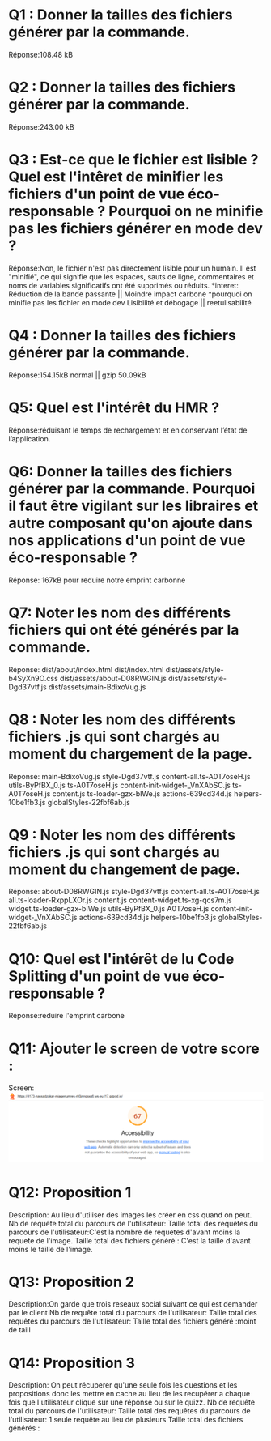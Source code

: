 # Q1 : Donner la tailles des fichiers générer par la commande.
Réponse:108.48 kB

# Q2 : Donner la tailles des fichiers générer par la commande.
Réponse:243.00 kB

# Q3 : Est-ce que le fichier est lisible ? Quel est l'intêret de minifier les fichiers d'un point de vue éco-responsable ? Pourquoi on ne minifie pas les fichiers générer en mode dev ?
Réponse:Non, le fichier n'est pas directement lisible pour un humain. Il est "minifié", ce qui signifie que les espaces, sauts de ligne, commentaires et noms de variables significatifs ont été supprimés ou réduits.
*interet:
Réduction de la bande passante || Moindre impact carbone 
*pourquoi on minifie pas les fichier en mode dev
Lisibilité et débogage || reetulisabilité 

# Q4 : Donner la tailles des fichiers générer par la commande.
Réponse:154.15kB normal || gzip 50.09kB

# Q5: Quel est l'intérêt du HMR ?
Réponse:réduisant le temps de rechargement et en conservant l’état de l’application.

# Q6: Donner la tailles des fichiers générer par la commande. Pourquoi il faut être vigilant sur les libraires et autre composant qu'on ajoute dans nos applications d'un point de vue éco-responsable ?
Réponse:
167kB pour reduire notre emprint carbonne
# Q7: Noter les nom des différents fichiers qui ont été générés par la commande.
Réponse:
dist/about/index.html
dist/index.html
dist/assets/style-b4SyXn9O.css
dist/assets/about-D08RWGIN.js
dist/assets/style-Dgd37vtf.js
dist/assets/main-BdixoVug.js
# Q8 : Noter les nom des différents fichiers .js qui sont chargés au moment du chargement de la page.
Réponse:
main-BdixoVug.js
style-Dgd37vtf.js
content-all.ts-A0T7oseH.js
utils-ByPfBX_0.js
ts-A0T7oseH.js
content-init-widget-_VnXAbSC.js
ts-A0T7oseH.js
content.js
ts-loader-gzx-bIWe.js
actions-639cd34d.js
helpers-10be1fb3.js
globalStyles-22fbf6ab.js

# Q9 : Noter les nom des différents fichiers .js qui sont chargés au moment du changement de page.
Réponse:
about-D08RWGIN.js
style-Dgd37vtf.js
content-all.ts-A0T7oseH.js
all.ts-loader-RxppLXOr.js
content.js
content-widget.ts-xg-qcs7m.js
widget.ts-loader-gzx-bIWe.js
utils-ByPfBX_0.js
A0T7oseH.js
content-init-widget-_VnXAbSC.js
actions-639cd34d.js
helpers-10be1fb3.js
globalStyles-22fbf6ab.js

# Q10: Quel est l'intérêt de lu Code Splitting d'un point de vue éco-responsable ?
Réponse:reduire l'emprint carbone


# Q11: Ajouter le screen de votre score :
Screen:
![alt text](image-1.png)

# Q12:  Proposition 1
Description: Au lieu d'utiliser des images les créer en css quand on peut.
Nb de requête total du parcours de l'utilisateur: 
Taille total des requêtes du parcours de l'utilisateur:C'est la nombre de requetes d'avant moins la requete de l'image.
Taille total des fichiers généré : C'est la taille d'avant moins le taille de l'image.

# Q13:  Proposition 2
Description:On garde que trois reseaux social suivant ce qui est demander par le client 
Nb de requête total du parcours de l'utilisateur:
Taille total des requêtes du parcours de l'utilisateur:
Taille total des fichiers généré :moint de taill

# Q14:  Proposition 3
Description: On peut récuperer qu'une seule fois les questions et les propositions donc les mettre en cache au lieu de les recupérer a chaque fois que l'utilisateur clique sur une réponse ou sur le quizz.
Nb de requête total du parcours de l'utilisateur:
Taille total des requêtes du parcours de l'utilisateur: 1 seule requête au lieu de plusieurs
Taille total des fichiers générés :